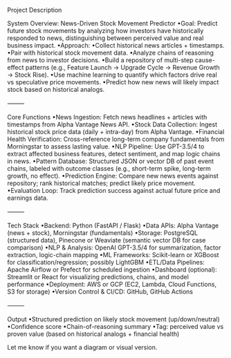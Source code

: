 Project Description


System Overview: News-Driven Stock Movement Predictor
•Goal: Predict future stock movements by analyzing how investors have historically responded to news, distinguishing between perceived value and real business impact.
•Approach:
•Collect historical news articles + timestamps.
•Pair with historical stock movement data.
•Analyze chains of reasoning from news to investor decisions.
•Build a repository of multi-step cause-effect patterns (e.g., Feature Launch → Upgrade Cycle → Revenue Growth → Stock Rise).
•Use machine learning to quantify which factors drive real vs speculative price movements.
•Predict how new news will likely impact stock based on historical analogs.

⸻

Core Functions
•News Ingestion: Fetch news headlines + articles with timestamps from Alpha Vantage News API.
•Stock Data Collection: Ingest historical stock price data (daily + intra-day) from Alpha Vantage.
•Financial Health Verification: Cross-reference long-term company fundamentals from Morningstar to assess lasting value.
•NLP Pipeline: Use GPT-3.5/4 to extract affected business features, detect sentiment, and map logic chains in news.
•Pattern Database: Structured JSON or vector DB of past event chains, labeled with outcome classes (e.g., short-term spike, long-term growth, no effect).
•Prediction Engine: Compare new news events against repository; rank historical matches; predict likely price movement.
•Evaluation Loop: Track prediction success against actual future price and earnings data.

⸻

Tech Stack
•Backend: Python (FastAPI / Flask)
•Data APIs: Alpha Vantage (news + stock), Morningstar (fundamentals)
•Storage: PostgreSQL (structured data), Pinecone or Weaviate (semantic vector DB for case comparison)
•NLP & Analysis: OpenAI GPT-3.5/4 for summarization, factor extraction, logic-chain mapping
•ML Frameworks: Scikit-learn or XGBoost for classification/regression; possibly LightGBM
•ETL/Data Pipelines: Apache Airflow or Prefect for scheduled ingestion
•Dashboard (optional): Streamlit or React for visualizing predictions, chains, and model performance
•Deployment: AWS or GCP (EC2, Lambda, Cloud Functions, S3 for storage)
•Version Control & CI/CD: GitHub, GitHub Actions

⸻

Output
•Structured prediction on likely stock movement (up/down/neutral)
•Confidence score
•Chain-of-reasoning summary
•Tag: perceived value vs proven value (based on historical analogs + financial health)

Let me know if you want a diagram or visual version.